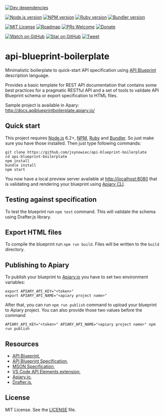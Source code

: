 [![Dev dependencies][dependencies-badge]][dependencies]

[![Node.js version][nodejs-badge]][nodejs]
[![NPM version][npm-badge]][npm]
[![Ruby version][ruby-badge]][ruby]
[![Bundler version][bundler-badge]][bundler]

[![MIT License][license-badge]][LICENSE]
[![Roadmap][roadmap-badge]][roadmap]
[![PRs Welcome][prs-badge]][prs]
[![Donate][donate-badge]][donate]

[![Watch on GitHub][github-watch-badge]][github-watch]
[![Star on GitHub][github-star-badge]][github-star]
[![Tweet][twitter-badge]][twitter]

# api-blueprint-boilerplate

Minimalistic boilerplate to quick-start API specification using [API Blueprint][api-blueprint] description language.

Provides a basic template for REST API documentation that contains some best practices for a pragmatic RESTful API and a set of tools to validate API Blueprint schema or export specification to HTML files.

Sample project is available in Apary: http://docs.apiblueprintboilerplate.apiary.io/

## Quick start

This project requires [Node.js][nodejs] 6.2+, [NPM][npm], [Ruby][ruby] and [Bundler][bundler]. So just make sure you have those installed. Then just type following commands:

```
git clone https://github.com/jsynowiec/api-blueprint-boilerplate
cd api-blueprint-boilerplate
npm install
bundle install
npm start
```

You now have a local preview server available at [http://localhost:8080](http://localhost:8080) that is validating and rendering your blueprint using [Apiary CLI][apiaryio-cli].

## Testing against specification

To test the blueprint run `npm test` command. This will validate the schema using Drafter.js library.

## Export HTML files

To compile the blueprint run `npm run build`. Files will be written to the `build` directory.

## Publishing to Apiary

To publish your blueprint to [Apiary.io][apiaryio] you have to set two environment variables:

```
export APIARY_API_KEY="<token>"
export APIARY_API_NAME="<apiary project name>"
```

After that, you can run `npm run publish` command to upload your blueprint to Apiary project. You can also provide those two values before the command

```
APIARY_API_KEY="<token>" APIARY_API_NAME="<apiary project name>" npm run publish
```

## Resources

* [API Blueprint][api-blueprint],
* [API Blueprint Specification][api-blueprint-specification],
* [MSON Specification][mson-specification],
* [VS Code API Elements extension][vscode-apielements],
* [Apiary.io][apiaryio],
* [Drafter.js][drafterjs],

## License
MIT License. See the [LICENSE](https://github.com/jsynowiec/api-blueprint-boilerplate/blob/master/LICENSE)
file.

[dependencies-badge]: https://david-dm.org/jsynowiec/api-blueprint-boilerplate/dev-status.svg?style=flat-square
[dependencies]: https://david-dm.org/jsynowiec/api-blueprint-boilerplate?type=dev
[nodejs-badge]: https://img.shields.io/badge/node->=%206.2.x-blue.svg?style=flat-square
[nodejs]: https://nodejs.org/dist/latest-v6.x/docs/api/
[npm-badge]: https://img.shields.io/badge/npm->=%203.x-blue.svg?style=flat-square
[npm]: https://docs.npmjs.com/
[ruby-badge]: https://img.shields.io/badge/ruby->=%202.x-blue.svg?style=flat-square
[ruby]: http://ruby-doc.org/
[bundler-badge]: https://img.shields.io/badge/bundler-latest-blue.svg?style=flat-square
[bundler]: http://bundler.io/docs.html
[license-badge]: https://img.shields.io/badge/license-MIT-blue.svg?style=flat-square
[license]: https://github.com/jsynowiec/api-blueprint-boilerplate/blob/master/LICENSE
[roadmap-badge]: https://img.shields.io/badge/%F0%9F%93%94-roadmap-CD9523.svg?style=flat-square
[roadmap]: https://github.com/jsynowiec/api-blueprint-boilerplate/wiki/Roadmap
[prs-badge]: https://img.shields.io/badge/PRs-welcome-brightgreen.svg?style=flat-square
[prs]: http://makeapullrequest.com
[donate-badge]: https://img.shields.io/badge/$-support-green.svg?style=flat-square
[donate]: http://bit.ly/donate-js
[github-watch-badge]: https://img.shields.io/github/watchers/jsynowiec/api-blueprint-boilerplate.svg?style=social
[github-watch]: https://github.com/jsynowiec/api-blueprint-boilerplate/watchers
[github-star-badge]: https://img.shields.io/github/stars/jsynowiec/api-blueprint-boilerplate.svg?style=social
[github-star]: https://github.com/jsynowiec/api-blueprint-boilerplate/stargazers
[twitter]: https://twitter.com/intent/tweet?text=Check%20out%20the%20%40apiblueprint%20boilerplate!%20https://github.com/jsynowiec/api-blueprint-boilerplate%20%F0%9F%91%8D
[twitter-badge]: https://img.shields.io/twitter/url/https/jsynowiec/api-blueprint-boilerplate.svg?style=social
[api-blueprint]: https://apiblueprint.org/
[api-blueprint-specification]: https://github.com/apiaryio/api-blueprint/blob/master/API%20Blueprint%20Specification.md
[apiaryio]: http://apiary.io
[apiaryio-cli]: https://help.apiary.io/tools/apiary-cli/
[drafterjs]: https://github.com/apiaryio/drafter.js
[mson-specification]: https://github.com/apiaryio/mson/blob/master/MSON%20Specification.md
[vscode-apielements]: [https://github.com/XVincentX/vscode-apielements]
